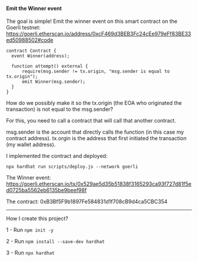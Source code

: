 #### Emit the Winner event

The goal is simple! Emit the winner event on this smart contract on the Goerli testnet: https://goerli.etherscan.io/address/0xcF469d3BEB3Fc24cEe979eFf83BE33ed50988502#code

```
contract Contract {
  event Winner(address);

  function attempt() external {
      require(msg.sender != tx.origin, "msg.sender is equal to tx.origin");
      emit Winner(msg.sender);
  }
}
```

How do we possibly make it so the tx.origin (the EOA who originated the transaction) is not equal to the msg.sender?

For this, you need to call a contract that will call that another contract.

msg.sender is the account that directly calls the function (in this case my contract address). tx.orgin is the address that first initiated the transaction (my wallet address).

I implemented the contract and deployed:

`npx hardhat run scripts/deploy.js --network goerli`

The Winner event:
https://goerli.etherscan.io/tx/0x529ae5d35b51838f3165293ca93f727d81f5ed0725ba5562eb6135be9beef98f

The contract:
0xB3Bf5F9b1897Fe584831d1f708cB9d4ca5CBC354

---

How I create this project?

1 - Run `npm init -y`

2 - Run `npm install --save-dev hardhat`

3 - Run `npx hardhat`
